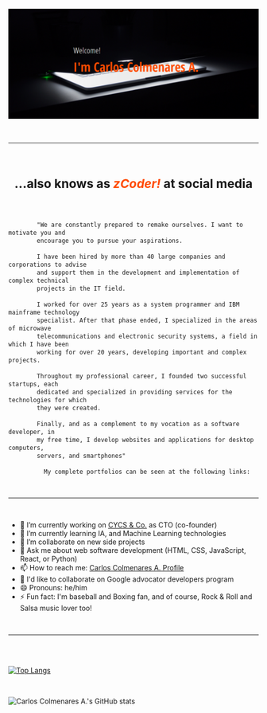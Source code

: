 ![zCoder Banner!](assets/img/miBanner.png)

<br>

---

<br>

## <div style="text-align:center"><h3>...also knows as<span style="color:#ff4c00"> _zCoder!_ </span>at social media</div>

<br>

<p style="text-align:justify; font-size:18px">

            "We are constantly prepared to remake ourselves. I want to motivate you and
            encourage you to pursue your aspirations.

            I have been hired by more than 40 large companies and corporations to advise
            and support them in the development and implementation of complex technical
            projects in the IT field.

            I worked for over 25 years as a system programmer and IBM mainframe technology
            specialist. After that phase ended, I specialized in the areas of microwave
            telecommunications and electronic security systems, a field in which I have been
            working for over 20 years, developing important and complex projects.

            Throughout my professional career, I founded two successful startups, each
            dedicated and specialized in providing services for the technologies for which
            they were created.

            Finally, and as a complement to my vocation as a software developer, in
            my free time, I develop websites and applications for desktop computers,
            servers, and smartphones"

              My complete portfolios can be seen at the following links:

</p>
<!-- ![zCoder Online CV!](https://carlos-colmenares-a.netlify.app) -->

<br>

---

<br>

- 🔭 I’m currently working on [CYCS & Co.](https://cycs.netlify.app "CYCS Ingeniería e Instalaciones") as CTO (co-founder)
- 🌱 I’m currently learning IA, and Machine Learning technologies
- 👯 I’m collaborate on new side projects
- 💬 Ask me about web software development (HTML, CSS, JavaScript, React, or Python)
- 📫 How to reach me: [Carlos Colmenares A. Profile](https://carlos-colmenares-a.netlify.app "https://carlos-colmenares-a.netlify.app")
- 👯 I'd like to collaborate on Google advocator developers program
- 😄 Pronouns: he/him
- ⚡ Fun fact: I'm baseball and Boxing fan, and of course, Rock & Roll and Salsa music lover too!

<br>

---

<br>
<br>

[![Top Langs](https://github-readme-stats.vercel.app/api/top-langs/?username=cycscarlos&&langs_count=8&theme=vue-dark)](https://github.com/cycscarlos/github-readme-stats)

<br>

![Carlos Colmenares A.'s GitHub stats](https://github-readme-stats.vercel.app/api?username=cycscarlos&show_icons=true&theme=vue-dark&hide=stars,prs)

<br>

<!-- ## My Colaborations -->

<!-- [![Carlos Colmenares A.'s github activity graph](https://activity-graph.herokuapp.com/graph?username=cycscarlos&theme=react-dark)](https://github.com/cycscarlos/github-readme-activity-graph) -->

<br>
